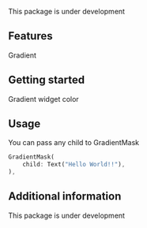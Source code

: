 <!-- 
This README describes the package. If you publish this package to pub.dev,
this README's contents appear on the landing page for your package.

For information about how to write a good package README, see the guide for
[writing package pages](https://dart.dev/guides/libraries/writing-package-pages). 

For general information about developing packages, see the Dart guide for
[creating packages](https://dart.dev/guides/libraries/create-library-packages)
and the Flutter guide for
[developing packages and plugins](https://flutter.dev/developing-packages). 
-->

This package is under development

## Features

Gradient

## Getting started

Gradient widget color

## Usage

You can pass any child to GradientMask

```dart
GradientMask(
    child: Text("Hello World!!"),
),
```

## Additional information

This package is under development
